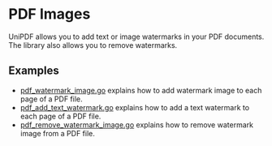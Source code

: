 # PDF Images

UniPDF allows you to add text or image watermarks in your PDF documents. The library also allows you to remove watermarks.

## Examples

- [pdf_watermark_image.go](pdf_watermark_image.go) explains how to add watermark image to each page of a PDF file.
- [pdf_add_text_watermark.go](pdf_add_text_watermark.go) explains how to add a text watermark to each page of a PDF file.
- [pdf_remove_watermark_image.go](pdf_remove_watermark_image.go) explains how to remove watermark image from a PDF file.